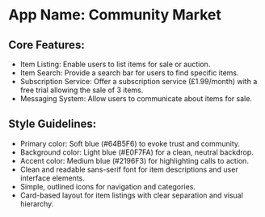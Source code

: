 # **App Name**: Community Market

## Core Features:

- Item Listing: Enable users to list items for sale or auction.
- Item Search: Provide a search bar for users to find specific items.
- Subscription Service: Offer a subscription service (£1.99/month) with a free trial allowing the sale of 3 items.
- Messaging System: Allow users to communicate about items for sale.

## Style Guidelines:

- Primary color: Soft blue (#64B5F6) to evoke trust and community.
- Background color: Light blue (#E0F7FA) for a clean, neutral backdrop.
- Accent color: Medium blue (#2196F3) for highlighting calls to action.
- Clean and readable sans-serif font for item descriptions and user interface elements.
- Simple, outlined icons for navigation and categories.
- Card-based layout for item listings with clear separation and visual hierarchy.